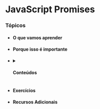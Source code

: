 # JavaScript Promises

### Tópicos
* #### O que vamos aprender
* #### Porque isso é importante
* <details>
    <summary> <h4>Conteúdos<h4> </summary>
    
    1. Application Programming Interface (API) <br>
    2. Relemebrando o fluxo assíncrono <br>
    3. Promises <br>
    4. Para fixar
  </details> 
* #### Exercícios
* #### Recursos Adicionais
